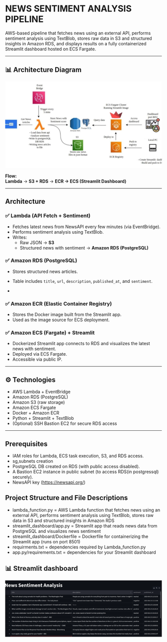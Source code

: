 
# NEWS SENTIMENT ANALYSIS PIPELINE

 AWS-based pipeline that fetches news using an external API, performs sentiment analysis using TextBlob, stores raw data in S3 and structured insights in Amazon RDS, and displays results on a fully containerized Streamlit dashboard hosted on ECS Fargate.

---

## 📊 Architecture Diagram
![NEWS SENTIMENT ANALYSIS](https://github.com/akshay-1111/News_sentiment_pipeline/blob/03107089537bf9cd267c1fa6120c811f6c8bfe7e/news_sentiment_pipeline.jpeg)

**Flow:**  
**Lambda** → **S3 + RDS** → **ECR → ECS (Streamlit Dashboard)**


---

## Architecture

### ✅ Lambda (API Fetch + Sentiment)
- Fetches latest news from NewsAPI every few minutes (via EventBridge).
- Performs sentiment analysis using TextBlob.
- Writes:
  - Raw JSON → **S3**
  - Structured news with sentiment → **Amazon RDS (PostgreSQL)**

### ✅ Amazon RDS (PostgreSQL)
- Stores structured news articles.
- Table includes `title`, `url`, `description`, `published_at`, and `sentiment`.

- 
### ✅ Amazon ECR (Elastic Container Registry)
- Stores the Docker image built from the Streamlit app.
- Used as the image source for ECS deployment.

### ✅ Amazon ECS (Fargate) + Streamlit
- Dockerized Streamlit app connects to RDS and visualizes the latest news with sentiment.
- Deployed via ECS Fargate.
- Accessible via public IP.

---

## ⚙️ Technologies

- AWS Lambda + EventBridge
- Amazon RDS (PostgreSQL)
- Amazon S3 (raw storage)
- Amazon ECS Fargate
- Docker + Amazon ECR
- Python + Streamlit + TextBlob
- (Optional) SSH Bastion EC2 for secure RDS access

---

##  Prerequisites

-  IAM roles for Lambda, ECS task execution, S3, and RDS access.
-  sg,subnets creation
-  PostgreSQL DB created on RDS (with public access disabled).
-  A Bastion EC2 instance in public subnet (to access RDS(in postgressql) securely).
-  NewsAPI key (https://newsapi.org/)

## Project Structure and File Descriptions
- lambda_function.py	             =     AWS Lambda function that fetches  news using an external API, performs sentiment analysis using TextBlob, stores raw data in S3 and structured insights in Amazon RDS
- streamlit_dashboard/app.py       =     Streamlit app that reads news data from PostgreSQL and visualizes news sentiment
- streamlit_dashboard/Dockerfile   =	   Dockerfile for containerizing the Streamlit app (runs on port 8501)
- requirments.txt                  =     dependencies required by  Lambda_function.py
- app.py/requirements.txt          =     dependencies for your Streamlit dashboard


## 📊 Streamlit dashboard
![Streamlit dashboard](https://github.com/akshay-1111/News_sentiment_pipeline/blob/687f779793b599612c1e4a3c34fb51741df79fa9/streamlit_dashboard.png)

